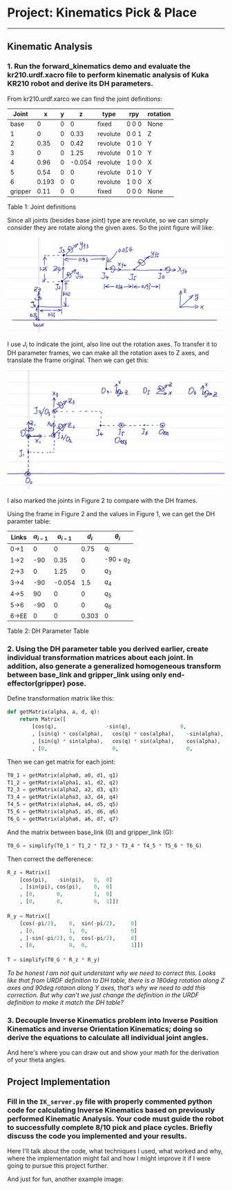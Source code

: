 # Project: Kinematics Pick & Place

---

[img1]: ./img/img1.png
[img2]: ./img/img2.png

## Kinematic Analysis
### 1. Run the forward_kinematics demo and evaluate the kr210.urdf.xacro file to perform kinematic analysis of Kuka KR210 robot and derive its DH parameters.

From kr210.urdf.xarco we can find the joint definitions:

Joint | x | y | z | type | rpy | rotation
--- | --- | --- | --- | --- | --- | ---
base | 0 | 0 | 0 | fixed | 0 0 0 | None
1 | 0 | 0 | 0.33 | revolute | 0 0 1 | Z
2 | 0.35 | 0 | 0.42 | revolute | 0 1 0 | Y
3 | 0 | 0 | 1.25 | revolute | 0 1 0 | Y
4 | 0.96 | 0 | -0.054 | revolute | 1 0 0 | X
5 | 0.54 | 0 | 0 | revolute | 0 1 0 | Y
6 | 0.193 | 0 | 0 | revolute | 1 0 0 | X
gripper | 0.11 | 0 | 0 | fixed | 0 0 0 | None

Table 1: Joint definitions

Since all joints (besides base joint) type are revolute, so we can simply consider they are rotate along the given axes. So the joint figure will like:

![Figure 1: Joints][img1]

I use $J_i$ to indicate the joint, also line out the rotation axes. To transfer it to DH parameter frames, we can make all the rotation axes to Z axes, and translate the frame original. Then we can get this:

![Figure 2: DH paramter frames][img2]

I also marked the joints in Figure 2 to compare with the DH frames.

Using the frame in Figure 2 and the values in Figure 1, we can get the DH paramter table:


Links | $\alpha_{i-1}$ | $a_{i-1}$ | $d_i$ | $\theta_i$
--- | --- | --- | --- | ---
0->1 | 0 | 0 | 0.75 | $q_i$
1->2 | -90 | 0.35 | 0 | -90 + $q_2$
2->3 | 0 | 1.25 | 0 | $q_3$
3->4 | -90 | -0.054 | 1.5 | $q_4$
4->5 | 90 | 0 | 0 | $q_5$
5->6 | -90 | 0 | 0 | $q_6$
6->EE | 0 | 0 | 0.303 | 0

Table 2: DH Parameter Table

### 2. Using the DH parameter table you derived earlier, create individual transformation matrices about each joint. In addition, also generate a generalized homogeneous transform between base_link and gripper_link using only end-effector(gripper) pose.

Define transformation matrix like this:

```python
def getMatrix(alpha, a, d, q):
    return Matrix([
        [cos(q),                -sin(q),                0,              a               ]
        , [sin(q) * cos(alpha),   cos(q) * cos(alpha),    -sin(alpha),    -sin(alpha) * d ]
        , [sin(q) * sin(alpha),   cos(q) * sin(alpha),    cos(alpha),     cos(alpha) * d  ]
        , [0,                     0,                      0,              1               ]])

```

Then we can get matrix for each joint:

```python
T0_1 = getMatrix(alpha0, a0, d1, q1)
T1_2 = getMatrix(alpha1, a1, d2, q2)
T2_3 = getMatrix(alpha2, a2, d3, q3)
T3_4 = getMatrix(alpha3, a3, d4, q4)
T4_5 = getMatrix(alpha4, a4, d5, q5)
T5_6 = getMatrix(alpha5, a5, d6, q6)
T6_G = getMatrix(alpha6, a6, d7, q7)
```

And the matrix between base_link (0) and gripper_link (G):

```python
T0_G = simplify(T0_1 * T1_2 * T2_3 * T3_4 * T4_5 * T5_6 * T6_G)
```

Then correct the defferenece:
```python
R_z = Matrix([
    [cos(pi),   -sin(pi),   0,  0]
    , [sin(pi), cos(pi),    0,  0]
    , [0,       0,          1,  0]
    , [0,       0,          0,  1]])

R_y = Matrix([
    [cos(-pi/2),    0,  sin(-pi/2),     0]
    , [0,           1,  0,              0]
    , [-sin(-pi/2), 0,  cos(-pi/2),     0]
    , [0,           0,  0,              1]])

T = simplify(T0_G * R_z * R_y)
```
_To be honest I am not quit understant why we need to correct this. Looks like that from URDF definition to DH table, there is a 180deg rotation along Z axes and 90deg rotaion along Y axes, that's why we need to add this correction. But why can't we just change the definition in the URDF definition to make it match the DH table?_

### 3. Decouple Inverse Kinematics problem into Inverse Position Kinematics and inverse Orientation Kinematics; doing so derive the equations to calculate all individual joint angles.

And here's where you can draw out and show your math for the derivation of your theta angles. 


## Project Implementation

### Fill in the `IK_server.py` file with properly commented python code for calculating Inverse Kinematics based on previously performed Kinematic Analysis. Your code must guide the robot to successfully complete 8/10 pick and place cycles. Briefly discuss the code you implemented and your results. 


Here I'll talk about the code, what techniques I used, what worked and why, where the implementation might fail and how I might improve it if I were going to pursue this project further.  


And just for fun, another example image:


